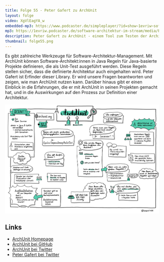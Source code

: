 ```yaml
---
title: Folge 55 - Peter Gafert zu ArchUnit
layout: folge
video: XgVlEagYA_w
embedded-mp3: https://www.podcaster.de/simpleplayer/?id=show~1evriw~software-architektur-im-stream~pod-6607368d2132e02000556c5a27&v=1617973352
mp3: https://1evriw.podcaster.de/software-architektur-im-stream/media/PeterGafert.mp3
description: Peter Gafert zu ArchUnit - einem Tool zum Testen der Architektur von Java-Systemen
thumbnail: folge55.png
---
```


Es gibt zahlreiche Werkzeuge für Software-Architektur-Management. Mit
ArchUnit können Software-Architekt:innen in Java Regeln für
Java-basierte Projekte definieren, die als Unit-Test ausgeführt
werden. Diese Regeln stellen sicher, dass die definierte Architektur
auch eingehalten wird. Peter Gafert ist Erfinder dieser Library. Er
wird unsere Fragen beantworten und zeigen, wie man ArchUnit nutzen
kann. Darüber hinaus gibt er einen Einblick in die Erfahrungen, die er
mit ArchUnit in seinen Projekten gemacht hat, und in die Auswirkungen
auf den Prozess zur Definition einer Architektur.

![Sketchnotes](/sketchnotes/folge55.jpg)

## Links

* [ArchUnit Homepage](https://www.archunit.org/)
* [ArchUnit bei GitHub](https://github.com/TNG/ArchUnit)
* [ArchUnit bei Twitter](https://twitter.com/archtests)
* [Peter Gafert bei Twitter](https://github.com/codecholeric)


